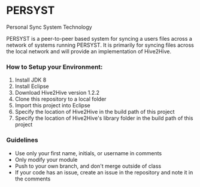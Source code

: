 # PERSYST
Personal Sync System Technology

PERSYST is a peer-to-peer based system for syncing a users files across a network of systems running PERSYST.
It is primarily for syncing files across the local network and will provide an implementation of Hive2Hive.


<h3>How to Setup your Environment:</h3>
<ol>
<li>Install JDK 8</li>
<li>Install Eclipse</li>
<li>Download Hive2Hive version 1.2.2</li>
<li>Clone this repository to a local folder</li>
<li>Import this project into Eclipse</li>
<li>Specify the location of Hive2Hive in the build path of this project</li>
<li>Specify the location of Hive2Hive's library folder in the build path of this project</li>
</ol>

<h3>Guidelines</h3>
<ul>
<li>Use only your first name, initials, or username in comments</li>
<li>Only modify your module</li>
<li>Push to your own branch, and don't merge outside of class</li>
<li>If your code has an issue, create an issue in the repository and note it in the comments</li>
</ul>
